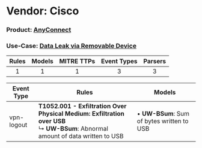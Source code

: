 Vendor: Cisco
=============
### Product: [AnyConnect](../ds_cisco_anyconnect.md)
### Use-Case: [Data Leak via Removable Device](../../../../UseCases/uc_data_leak_via_removable_device.md)

| Rules | Models | MITRE TTPs | Event Types | Parsers |
|:-----:|:------:|:----------:|:-----------:|:-------:|
|   1   |   1    |     1      |      3      |    3    |

| Event Type | Rules                                                                                                                                    | Models                                         |
| ---------- | ---------------------------------------------------------------------------------------------------------------------------------------- | ---------------------------------------------- |
| vpn-logout | <b>T1052.001 - Exfiltration Over Physical Medium: Exfiltration over USB</b><br> ↳ <b>UW-BSum</b>: Abnormal amount of data written to USB |  • <b>UW-BSum</b>: Sum of bytes written to USB |